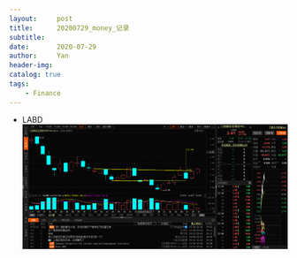```yaml
---
layout:     post
title:      20200729_money_记录
subtitle:   
date:       2020-07-29
author:     Yan
header-img: 
catalog: true
tags:
    - Finance
---
```


- LABD
![](../img/6b273bd0.png)


